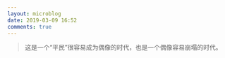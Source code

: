 ```yaml
---
layout: microblog
date: 2019-03-09 16:52
comments: true
---
```


> 这是一个“平民”很容易成为偶像的时代，也是一个偶像容易崩塌的时代。
